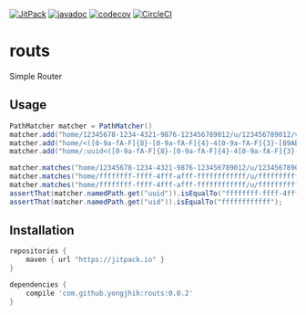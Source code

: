 [![JitPack](https://img.shields.io/github/tag/yongjhih/routs.svg?label=JitPack)](https://jitpack.io/#yongjhih/routs)
[![javadoc](https://img.shields.io/github/tag/yongjhih/routs.svg?label=javadoc)](https://jitpack.io/com/github/yongjhih/routs/routs/-SNAPSHOT/javadoc/)
[![codecov](https://codecov.io/gh/yongjhih/routs/branch/master/graph/badge.svg)](https://codecov.io/gh/yongjhih/routs)
[![CircleCI](https://circleci.com/gh/yongjhih/routs/tree/master.svg?style=svg)](https://circleci.com/gh/yongjhih/routs)

# routs

Simple Router

## Usage

```java
PathMatcher matcher = PathMatcher()
matcher.add("home/12345678-1234-4321-9876-123456789012/u/123456789012/v1");
matcher.add("home/<([0-9a-fA-F]{8}-[0-9a-fA-F]{4}-4[0-9a-fA-F]{3}-[89ABab][0-9a-fA-F]{3}-[0-9a-fA-F]{12})>/u/<([a-fA-F0-9]{12})>/v1")
matcher.add("home/:uuid<([0-9a-fA-F]{8}-[0-9a-fA-F]{4}-4[0-9a-fA-F]{3}-[89ABab][0-9a-fA-F]{3}-[0-9a-fA-F]{12})>/u/:uid<([a-fA-F0-9]{12})>/v2")

matcher.matches("home/12345678-1234-4321-9876-123456789012/u/123456789012/v1");
matcher.matches("home/ffffffff-ffff-4fff-afff-ffffffffffff/u/ffffffffffff/v1");
matcher.matches("home/ffffffff-ffff-4fff-afff-ffffffffffff/u/ffffffffffff/v2");
assertThat(matcher.namedPath.get("uuid")).isEqualTo("ffffffff-ffff-4fff-afff-ffffffffffff");
assertThat(matcher.namedPath.get("uid")).isEqualTo("ffffffffffff");
```

## Installation

```gradle
repositories {
    maven { url "https://jitpack.io" }
}

dependencies {
    compile 'com.github.yongjhih:routs:0.0.2'
}
```
